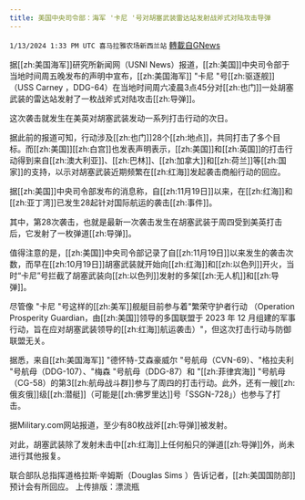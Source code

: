 ```yaml
---
title: 美国中央司令部：海军 '卡尼 '号对胡塞武装雷达站发射战斧式对陆攻击导弹
---
```

`1/13/2024 1:33 PM UTC 喜马拉雅农场新西兰站` [轉載自GNews](https://gnews.org/articles/2215563)

据[[zh:美国海军]]研究所新闻网（USNI News）报道，[[zh:美国]]中央司令部于当地时间周五晚发布的声明中宣布，[[zh:美国海军]] "卡尼 "号[[zh:驱逐舰]]（USS Carney ，DDG-64）在当地时间周六凌晨3点45分对[[zh:也门]]一处胡塞武装的雷达站发射了一枚战斧式对陆攻击[[zh:导弹]]。

这次袭击就发生在美英对胡塞武装发动一系列打击行动的次日。

据此前的报道可知，行动涉及[[zh:也门]]28个[[zh:地点]]，共同打击了多个目标。而[[zh:美国]][[zh:白宫]]也发表声明表示，[[zh:美国]]和[[zh:英国]]的打击行动得到来自[[zh:澳大利亚]]、[[zh:巴林]]、[[zh:加拿大]]和[[zh:荷兰]]等[[zh:国家]]的支持，以示对胡塞武装近期频繁在[[zh:红海]]发起袭击商船行动的回应。

据[[zh:美国]]中央司令部发布的消息称，自[[zh:11月19日]]以来，在[[zh:红海]]和[[zh:亚丁湾]]已发生28起针对国际航运的袭击[[zh:事件]]。

其中，第28次袭击，也就是最新一次袭击发生在胡塞武装于周四受到美英打击后，它发射了一枚弹道[[zh:导弹]]。

值得注意的是，[[zh:美国]]中央司令部记录了自[[zh:11月19日]]以来发生的袭击次数，而早在[[zh:10月19日]]胡塞武装就开始向[[zh:红海]]和[[zh:以色列]]开火，当时“卡尼”号拦截了胡塞武装向[[zh:以色列]]发射的多架[[zh:无人机]]和[[zh:导弹]]。

尽管像 "卡尼 "号这样的[[zh:美军]]舰艇目前参与着"繁荣守护者行动 （Operation Prosperity Guardian，由[[zh:美国]]领导的多国联盟于 2023 年 12 月组建的军事行动，旨在应对胡塞武装领导的[[zh:红海]]航运袭击）"，但这次打击行动与防御联盟无关。

据悉，来自[[zh:美国海军]] "德怀特\-艾森豪威尔 "号航母（CVN-69）、"格拉夫利 "号航母（DDG-107）、"梅森 "号航母（DDG-87）和 "[[zh:菲律宾海]] "号航母（CG-58）的第3[[zh:航母战斗群]]参与了周四的打击行动。此外，还有一艘[[zh:俄亥俄]]级[[zh:潜艇]]（可能是[[zh:佛罗里达]]号「SSGN-728」）也参与了打击。 

据Military.com网站报道，至少有80枚战斧[[zh:导弹]]被发射。

对此，胡塞武装除了发射未击中[[zh:红海]]上任何船只的弹道[[zh:导弹]]外，尚未进行其他报复。

联合部队总指挥道格拉斯·辛姆斯（Douglas Sims ）告诉记者，[[zh:美国国防部]]预计会有所回应。
上传排版：漂流瓶
